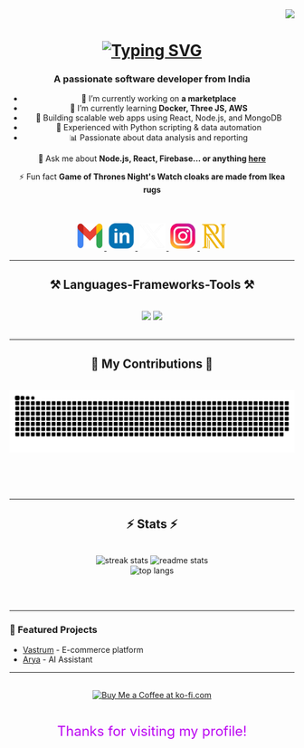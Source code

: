 <div>
    <img align="right" src="https://visitor-badge.laobi.icu/badge?page_id=Ritik-Nagpure.Ritik-Nagpure" />
<div>

<br>

<h1 align="center" style="margin:2px, padding: 10px, overflow:True">
    <a href="https://git.io/typing-svg">
    <img src="https://readme-typing-svg.herokuapp.com?font=Bungee&size=30&duration=1000&pause=4000&color=AF36F7&center=true&vCenter=true&width=435&lines=Hi+!+%F0%9F%91%8B+Welcome+To+my+Profile.;I'm+Ritik+Nagpure" alt="Typing SVG" />
    </a>
</h1>

<h3 align="center">
A passionate software developer from India</h3>


<div align="center">


- 🔭 I’m currently working on **a marketplace**
- 🌱 I’m currently learning **Docker, Three JS, AWS**
- 🚀 Building scalable web apps using React, Node.js, and MongoDB  
- 🐍 Experienced with Python scripting & data automation  
- 📊 Passionate about data analysis and reporting  

 


💬 Ask me about **Node.js, React, Firebase... or anything [here](https://github.com/salesp07/salesp07/issues)**

⚡ Fun fact **Game of Thrones Night's Watch cloaks are made from Ikea rugs**

 </div>
 <br>
 <br>
<div align="center"> 
  <a href="mailto:ritiknagpure@gmail.com">
    <img src="./contact-icon/gmail.png" target="_blank" class="contact-logo"/>
  </a>
  <a href="https://www.linkedin.com/in/ritik-nagpure-2677151a1/" target="_blank">
    <img src="./contact-icon/linkedin.png" target="_blank" class="contact-logo">
  </a>
  <a href="https://x.com/PseudoRick" target="_blank">
     <img src="./contact-icon/x.png" target="_blank" class="contact-logo" /> 
  </a>
<a href="https://www.instagram.com/quanto__" target="_blank">
    <img src="./contact-icon/instagram.png" target="_blank" class="contact-logo" />
  </a>
<a href="https://ritik-nagpure.github.io/Portfolio/" target="_blank">
    <img src="./contact-icon/portfolio.png" target="_blank" class="contact-logo" />
  </a>
</div>

 <hr/>
 
<h2 align="center">⚒️ Languages-Frameworks-Tools ⚒️</h2>
<br/>
<div align="center">
    <img src="https://skillicons.dev/icons?i=html,css,tailwind,materialui,javascript,typescript,react,next,redux,nodejs,express,tensorflow,d3,threejs" />
    <img src="https://skillicons.dev/icons?i=aws,bootstrap,python,mongodb,postgresql,mysql,redis,docker,kubernetes,jenkins,git,github,vscode,pycharm,kafka," /><br>
</div>

<br/>
<hr/>

<div align="center">
  <h2>🐍 My Contributions 🐍</h2>
  <br>
  <img alt="snake eating my contributions" src="https://raw.githubusercontent.com/salesp07/salesp07/output/github-contribution-grid-snake.svg" />
  
  <br/><br/><br/>
</div>

<hr/>

<h2 align="center">⚡ Stats ⚡</h2>
<br>
<div align=center>
  <img width=390 src="https://github-readme-streak-stats-salesp07.vercel.app/?user=salesp07&count_private=true&theme=react&border_radius=10" alt="streak stats"/>
  <img width=390 src="https://github-readme-stats-salesp07.vercel.app/api?username=salesp07&count_private=true&show_icons=true&theme=react&rank_icon=github&border_radius=10" alt="readme stats" />
  <br/>
  <img width=325 align="center" src="https://github-readme-stats-salesp07.vercel.app/api/top-langs/?username=salesp07&hide=HTML&langs_count=8&layout=compact&theme=react&border_radius=10&size_weight=0.5&count_weight=0.5&exclude_repo=github-readme-stats" alt="top langs" />
</div>

<br/><br/>


<hr>

### 📂 Featured Projects  
- [Vastrum](https://github.com/Ritik-Nagpure/Vastrum) - E-commerce platform  
- [Arya](https://github.com/Ritik-Nagpure/Arya) - AI Assistant  


<hr>


<br/>

<div align="center">
<a href='https://ko-fi.com/' target='_blank'><img height='64' style='border:0px;height:64px;' src='https://storage.ko-fi.com/cdn/kofi1.png?v=3' border='0' alt='Buy Me a Coffee at ko-fi.com' /></a>
</div>

<br/>
<p align="center" style="color:#bb05f2ff; font-size:24px;">
Thanks for visiting my profile!  
</p>


<style>
.bg{
    color: #bb05f2ff
}
.contact-logo{
    width:45px;
    height:45px;
    margin: 2px;
    padding: 1px;
}
</style>